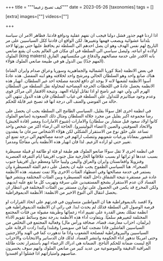 
+++
title = """كيف تصبح زعيما"""
date = 2023-05-26
[taxonomies]
tags = []

[extra]
images=[""]
videos=[""]

+++

اذا اردنا فهم جذور فشل دولنا فيجب ان نفهم عقلية ودوافع قادتنا. فظاهر الامر ان سياسة بلداننا عشوائية ويصعب فهمها وتغييرها. لكن الواقع ان قادتنا ككل السياسيين على مر التاريخ لهم نفس الهدف وهو ان يصل احدهم الي السلطة ثم يحافظ عليها حتي يورثها لاحد اولاده او اتباعه. وليصل سياسي الى السلطة في اي مكان في العالم يجب ان يقنع صانعي الملوك (king makers) بانه الاقدر على خدمة مصالحهم والدفاع عن مكتسباتهم. الفارق (المهم جدًا) بين الدول هو في طبيعة صانعي الملوك هؤلاء. 

في بعض الانظمة (مثلا كوريا الشمالية والجماهيرية وسوريا وعراق صدام وايران الشاه) هناك صانع واحد وهو  السلطان الحالي ومرشح واحد لخلافته وهو ابنه المفضل. هذه عادةً أسوا الانظمة لشعبها لانه لا يوجد اي دافع لخدمة مصلحة احد غير السلطان. انهيار هذه الانظمة يحصل عادةً في اللحظات الحرجة المصاحبة لمحاولة نقل السلطة من السلطان الهرم الى ولي عهد غير ناضج او اذا تقاتل  أولياء  العهد. ونتيجة الافتقار الى مراكز قوى وعدم وجود ميكانيزم للتداول على السلطة في غياب السلطان فان هذه الدول تنتهي الي حالة من الفوضي والعنف الى درجة انها قد تصبح غير قابلة للحكم. 

في انظمة اخرى اقل سوءًا بقليل،  السياسي الطامح الى السلطة يجب ان يحصل على رضا مجموعة اكبر بقليل من مجرد جلالة السلطان ومثال ذلك السعودية (صانعو الملوك كانوا اولاد سعود قبل منشار بن سلطان) والامارات (شيوخ الامارات) ومصر (قادة الجيش) والاتحاد السوفيتي والصين (اعضاء البوليتبيرو). الحاجة الى ارضاء اكثر من شخص واحد تساعد على خلق نوع من الاستقرار الشكلي لكن هؤلاء الاشخاص سرعان ما يفقدون الشعور بمعاناة ورغبات شعوبهم وتتصلب ارائهم في خدمة مصالحهم الي درجة تمنع اي تغيير حتى لو اراده الزعيم. لذا فان انهيار هذه الأنظمة يأتي مفاجئًا ومدمرا. 

في انظمة اخرى لا تقل سوءًا صانعو الملوك هم طبقة او فئة او طائفة او قبيلة مسيطرة بسبب عددها او ثرائها او بسبب علاقاتها الخارجية مثل جنوب افريقيا ايام التفرقة العنصرية وفنزويلا وافغانستان وايران والعراق واليمن وليبيا حاليا ومعظم دول افريقيا جنوب الصحراء. هنا السياسي الطموح يجب عليه ان يحصل على دعم الفئة المسيطرة وان يستمر في خدمة مصالحها وفي اضطهاد الفئات الاخرى والا تمت تصفيته. هذه الأنظمة عادة غير مستقرة نتيجة الشقاق داخل الفئة المسيطرة وبين الفئات المختلفة وينتشر فيها الفساد لان عدم الاستقرار يشجع المستفيدين على سرقة وتهريب كل ما تقع عليه ايديهم. ولكن المخرج قد يكمن في الحصول على توازن مستقر بين الفئات المختلفة في انتظار ان يحصل انتقال الي النوع الاخير من الانظمة:  الأنظمة الديموقراطية. 

ولا اقصد بالديموقراطية هنا ان المواطنين متساوون في قدرتهم على اتخاذ القرارات او فرصة الوصول الى السلطة فذلك لم يحدث ابدا. في رائي ان الانظمة الديموقراطية هي انظمة تمتلك بعض القدرة على تقييم اداء زعمائها وطريقة مقبولة من فئات المجتمع المختلفة لتغييرهم سلميًا. ويتفاوت أداء هذه الأنظمة بدرجة نضج وسائط تقويم الاداء (برلمان، احزاب معارضة، قضاء، صحافة ورأس مال) وفعالية المجتمع في التخلص من السياسيين الفاشلين فاذا نضجت كما في سويسرا وفنلندا وكندا زادت الرقابة على السياسيين والبيروقراطية لمصلحة الشعوب واذا ما تدهورت كما في الهند والارجنتين وحتى امريكا تدهور اداء الحكومة وانتشر الفساد. لذلك فان الدساتير والانتخابات والاحزاب الخ ليست ضمانة للحكم الناجح. الضمانة هي ادراك الزعماء انهم باستمرار تحت طائلة المراقبة  الدقيقة والموضوعية من عديد كبير من صانعي الملوك وانهم سوف يخسرون مناصبهم وامتيازاتهم اذا فشلوا او افسدوا.
